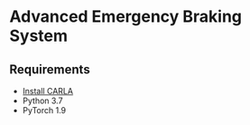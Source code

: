 # Advanced Emergency Braking System 

## Requirements
- [Install CARLA](https://carla.readthedocs.io/en/0.9.11/start_quickstart/)
- Python 3.7
- PyTorch 1.9
